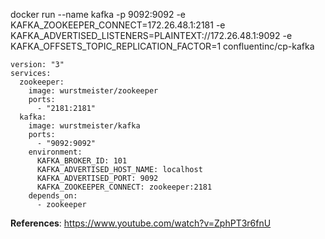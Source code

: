 docker run --name kafka -p 9092:9092 -e  
KAFKA_ZOOKEEPER_CONNECT=172.26.48.1:2181 -e    
KAFKA_ADVERTISED_LISTENERS=PLAINTEXT://172.26.48.1:9092 -e KAFKA_OFFSETS_TOPIC_REPLICATION_FACTOR=1 confluentinc/cp-kafka  
```docker
version: "3"
services:
  zookeeper:
    image: wurstmeister/zookeeper
    ports:
      - "2181:2181"
  kafka:
    image: wurstmeister/kafka
    ports:
      - "9092:9092"
    environment:
      KAFKA_BROKER_ID: 101
      KAFKA_ADVERTISED_HOST_NAME: localhost
      KAFKA_ADVERTISED_PORT: 9092
      KAFKA_ZOOKEEPER_CONNECT: zookeeper:2181
    depends_on:
      - zookeeper
```
**References**: 
https://www.youtube.com/watch?v=ZphPT3r6fnU  
